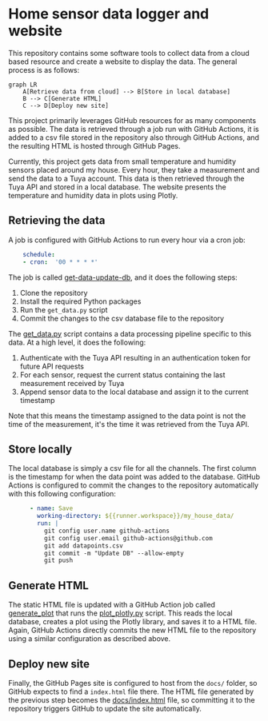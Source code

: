 
# Home sensor data logger and website

This repository contains some software tools to collect data from a cloud based
resource and create a website to display the data.
The general process is as follows:

```mermaid
graph LR
    A[Retrieve data from cloud] --> B[Store in local database]
    B --> C[Generate HTML]
    C --> D[Deploy new site]
```

This project primarily leverages GitHub resources for as many components
as possible.
The data is retrieved through a job run with GitHub Actions, it is added to
a csv file stored in the repository also through GitHub Actions, and the resulting
HTML is hosted through GitHub Pages.

Currently, this project gets data from small temperature and humidity sensors
placed around my house.
Every hour, they take a measurement and send the data to a Tuya account.
This data is then retrieved through the Tuya API and stored in a local database.
The website presents the temperature and humidity data in plots using Plotly.

## Retrieving the data

A job is configured with GitHub Actions to run every hour via a cron job:

```yaml
    schedule:
    - cron:  '00 * * * *'
```

The job is called
[get-data-update-db](https://github.com/rafmudaf/my_house_data/blob/main/.github/workflows/dbupdate.yaml#L12),
and it does the following steps:
1. Clone the repository
2. Install the required Python packages
3. Run the `get_data.py` script
4. Commit the changes to the csv database file to the repository

The [get_data.py](https://github.com/rafmudaf/my_house_data/blob/main/get_data.py) script
contains a data processing pipeline specific to this data.
At a high level, it does the following:
1. Authenticate with the Tuya API resulting in an authentication token for future API requests
2. For each sensor, request the current status containing the last measurement received by Tuya
3. Append sensor data to the local database and assign it to the current timestamp

Note that this means the timestamp assigned to the data point is not the time of the measurement,
it's the time it was retrieved from the Tuya API.

## Store locally

The local database is simply a csv file for all the channels.
The first column is the timestamp for when the data point was added to the database.
GitHub Actions is configured to commit the changes to the repository automatically
with this following configuration:

```yaml
      - name: Save
        working-directory: ${{runner.workspace}}/my_house_data/
        run: |
          git config user.name github-actions
          git config user.email github-actions@github.com
          git add datapoints.csv
          git commit -m "Update DB" --allow-empty
          git push
```

## Generate HTML

The static HTML file is updated with a GitHub Action job called
[generate_plot](https://github.com/rafmudaf/my_house_data/blob/main/.github/workflows/dbupdate.yaml#L51)
that runs the [plot_plotly.py](https://github.com/rafmudaf/my_house_data/blob/main/plot_plotly.py)
script.
This reads the local database, creates a plot using the Plotly library,
and saves it to a HTML file.
Again, GitHub Actions directly commits the new HTML file to the repository using
a similar configuration as described above.

## Deploy new site

Finally, the GitHub Pages site is configured to host from the `docs/` folder,
so GitHub expects to find a `index.html` file there.
The HTML file generated by the previous step becomes the
[docs/index.html](https://github.com/rafmudaf/my_house_data/blob/main/docs/index.html) file,
so committing it to the repository triggers GitHub to update the site automatically.
